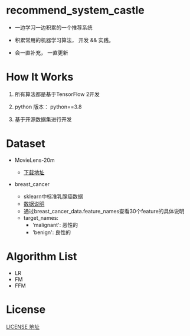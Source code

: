 # recommend_system_castle

- 一边学习一边积累的一个推荐系统

- 积累常用的机器学习算法， 开发 && 实践。

- 会一直补充， 一直更新


# How It Works

1. 所有算法都是基于TensorFlow 2开发

2. python 版本： python==3.8

3. 基于开源数据集进行开发

# Dataset

- MovieLens-20m
  - [下载地址](https://grouplens.org/datasets/movielens/20m/)

- breast_cancer
  - sklearn中标准乳腺癌数据
  - [数据说明](https://scikit-learn.org/stable/modules/generated/sklearn.datasets.load_breast_cancer.html?highlight=breast_cancer)
  - 通过breast_cancer_data.feature_names查看30个feature的具体说明
  - target_names:
    - 'malignant': 恶性的
    - 'benign': 良性的

# Algorithm List

- LR
- FM
- FFM

# License

[LICENSE 地址](https://github.com/hongtsingwang/recommend_system_castle/blob/main/LICENSE)

